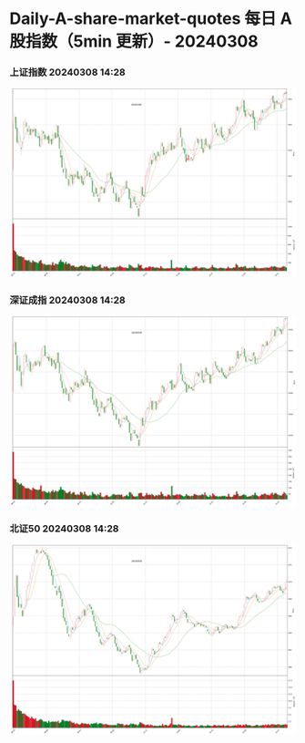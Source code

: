 
# Daily-A-share-market-quotes 每日 A 股指数（5min 更新）- 20240308

### 上证指数 20240308 14:28
![](./fig/2024/3/20240308-sh000001.png)

### 深证成指 20240308 14:28
![](./fig/2024/3/20240308-sz399001.png)

### 北证50 20240308 14:28
![](./fig/2024/3/20240308-bj899050.png)
